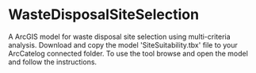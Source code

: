 # WasteDisposalSiteSelection
A ArcGIS model for waste disposal site selection using multi-criteria analysis.
Download and copy the model 'SiteSuitability.tbx' file to your ArcCatelog connected folder. 
To use the tool browse and open the model and follow the instructions.
